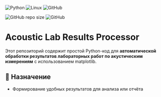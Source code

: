 ![Python](https://img.shields.io/badge/python-3670A0?style=for-the-badge&logo=python&logoColor=ffdd54)
![Linux](https://img.shields.io/badge/Linux-FCC624?style=for-the-badge&logo=linux&logoColor=black)
![GitHub](https://img.shields.io/badge/github-%23121011.svg?style=for-the-badge&logo=github&logoColor=white)

![GitHub repo size](https://img.shields.io/github/repo-size/Sirius-Bell/labs_acoustic_measurements?style=flat-square)
![GitHub](https://img.shields.io/github/license/Sirius-Bell/labs_acoustic_measurements?style=flat-square)

# Acoustic Lab Results Processor

Этот репозиторий содержит простой Python-код для **автоматической обработки результатов лабораторных работ по акустическим измерениям** с использованием matplotlib.

## 🎯 Назначение
- Формирование удобных результатов для анализа или отчёта